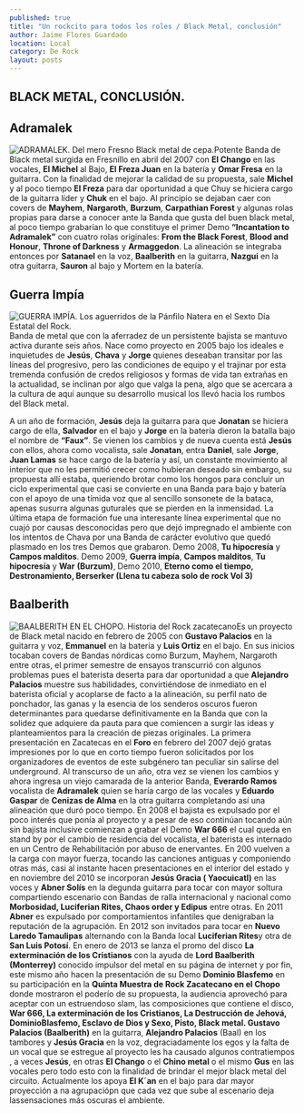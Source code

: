 ```yaml
---
published: true
title: "Un rockcito para todos los roles / Black Metal, conclusión"
author: Jaime Flores Guardado
location: Local
category: De Rock
layout: posts
---
```


## BLACK METAL, CONCLUSIÓN.
 
## Adramalek

![ADRAMALEK. Del mero Fresno Black metal de cepa.](http://i.imgur.com/kodUdQTm.jpg)Potente Banda de Black metal surgida en Fresnillo en abril del 2007 con **El Chango** en las vocales, **El Michel** al Bajo, **El Freza Juan** en la batería y **Omar Fresa** en la guitarra. Con la finalidad de mejorar la calidad de su propuesta, sale **Michel** y al poco tiempo **El Freza** para dar oportunidad a que Chuy se hiciera cargo de la guitarra líder y **Chuk** en el bajo. Al principio se dejaban caer con covers de **Mayhem**, **Nargaroth**, **Burzum**, **Carpathian Forest** y algunas rolas propias para darse a conocer ante la Banda que gusta del buen black metal, al poco tiempo grabarían lo que constituye el primer Demo **“Incantation to Adramalek”** con cuatro rolas originales: **From the Black Forest**, **Blood and Honour**, **Throne of Darkness** y **Armaggedon**. La alineación se integraba entonces por **Satanael** en la voz, **Baalberith** en la guitarra, **Nazgui** en la otra guitarra, **Sauron** al bajo y Mortem en la batería.

## Guerra Impía

![GUERRA IMPÍA. Los aguerridos de la Pánfilo Natera en el Sexto Día Estatal del Rock.](http://i.imgur.com/o162wMvm.jpg)Banda de metal que con la aferradez de un persistente bajista se mantuvo activa durante seis años. Nace como proyecto en 2005 bajo los ideales e inquietudes de **Jesús**, **Chava** y **Jorge** quienes deseaban transitar por las líneas del progresivo, pero las condiciones de equipo y el trajinar por esta tremenda confusión de credos religiosos y formas de vida tan extrañas en la actualidad, se inclinan por algo que valga la pena, algo que se acercara a la cultura de aquí aunque su desarrollo musical los llevó hacia los rumbos del Black metal.

A un año de formación, **Jesús** deja la guitarra para que **Jonatan** se hiciera cargo de ella, **Salvador** en el bajo y **Jorge** en la batería dieron la batalla bajo el nombre de **“Faux”**. Se vienen los cambios y de nueva cuenta está **Jesús** con ellos, ahora como vocalista, sale **Jonatan**, entra **Daniel**, sale **Jorge**, **Juan Lamas** se hace cargo de la batería y así, un constante movimiento al interior que no les permitió crecer como hubieran deseado sin embargo, su propuesta allí estaba, queriendo brotar como los hongos para concluir un ciclo experimental que casi se convierte en una Banda para bajo y batería con el apoyo de una tímida voz que al sencillo sonsonete de la bataca, apenas susurra algunas guturales que se pierden en la inmensidad. La última etapa de formación fue una interesante línea experimental que no cuajó por causas desconocidas pero que dejó impregnado el ambiente con los intentos de Chava por una Banda de carácter evolutivo que quedó plasmado en los tres Demos que grabaron. Demo 2008, **Tu hipocresía** y **Campos malditos**. Demo 2009, **Guerra impía**, **Campos malditos**, **Tu hipocresía** y **War** **(Burzum)**, Demo 2010, **Eterno como el tiempo, Destronamiento, Berserker (Llena tu cabeza solo de rock Vol 3)**

## Baalberith

![BAALBERITH EN EL CHOPO. Historia del Rock zacatecano](http://i.imgur.com/vUpGjTlm.jpg)Es un proyecto de Black metal nacido en febrero de 2005 con **Gustavo Palacios** en la guitarra y voz, **Emmanuel** en la batería y **Luis Ortiz** en el bajo. En sus inicios tocaban covers de Bandas nórdicas como Burzum, Mayhem, Nargaroth entre otras, el primer semestre de ensayos transcurrió con algunos problemas pues el baterista deserta para dar oportunidad a que **Alejandro Palacios** muestre sus habilidades, convirtiéndose de inmediato en el baterista oficial y acoplarse de facto a la alineación, su perfil nato de ponchador, las ganas y la esencia de los senderos oscuros fueron determinantes para quedarse definitivamente en la Banda que con la solidez que adquiere da pauta para que comiencen a surgir las ideas y planteamientos para la creación de piezas originales.  La primera presentación en Zacatecas en el **Foro** en febrero del 2007 dejó gratas impresiones por lo que en corto tiempo fueron solicitados por los organizadores de eventos de este subgénero tan peculiar sin salirse del underground. Al transcurso de un año, otra vez se vienen los cambios y ahora ingresa un viejo camarada de la anterior Banda, **Everardo Ramos** vocalista de **Adramalek** quien se haría cargo de las vocales y **Eduardo Gaspar** de **Cenizas de Alma** en la otra guitarra completando así una alineación que duró poco tiempo. En 2008 el bajista es expulsado por el poco interés que ponía al proyecto y a pesar de eso continúan tocando aún sin bajista inclusive comienzan a grabar el Demo **War 666** el cual queda en stand by por el cambio de residencia del vocalista, el baterista es internado en un Centro de Rehabilitación por abuso de enervantes. En 200 vuelven a la carga con mayor fuerza, tocando las canciones antiguas y componiendo otras más, casi al instante hacen presentaciones en el interior del estado y en noviembre del 2010 se incorporan **Jesús Gracia ( Yaocuicatl)** en las voces y **Abner Solís** en la degunda guitarra para tocar con mayor soltura compartiendo escenario con Bandas de ralla internacional y nacional como **Morbosidad, Luciferian Rites, Chaos order y Edipus** entre otras. En 2011 **Abner** es expulsado por comportamientos infantiles que denigraban la reputación de la agrupación. En 2012 son invitados para tocar en **Nuevo Laredo Tamaulipas** alternando con la Banda local **Luciferian Rites**y otra de **San Luis Potosí**. En enero de 2013 se lanza el promo del disco **La exterminación de los Cristianos** con la ayuda de **Lord Baalberith (Monterrey)** conocido impulsor del metal en su página de internet y por fin, este mismo año hacen la presentación de su Demo **Dominio Blasfemo** en su participación en la **Quinta Muestra de Rock Zacatecano en el Chopo** donde mostraron el poderío de su propuesta, la audiencia aprovechó para aceptar con un estruendoso slam, las composiciones que contiene el disco, **War 666, La exterminación de los Cristianos, La Destrucción de Jehová, DominioBlasfemo, Esclavo de Dios y Sexo, Pisto, Black metal.  Gustavo Palacios (Baalberith)** en la guitarra, **Alejandro Palacios** (Baal) en los tambores y **Jesús Gracia** en la voz, degraciadamente los egos y la falta de un vocal que se estregue al proyecto les ha causado algunos contratiempos , a veces **Jesús**, en otras **El Chango** o el **Chino metal** o el mismo **Gus** en las vocales pero todo esto con la finalidad de brindar el mejor black metal del circuito. Actualmente los apoya **El K´an** en el bajo para dar mayor proyección a na agrupaciópn que cada vez que sube al escenario deja lassensaciones más oscuras el ambiente.  
